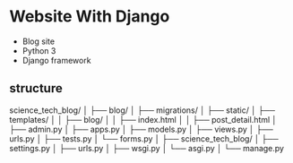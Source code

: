 # Website With Django
- Blog site
- Python 3
- Django framework

## structure

science_tech_blog/
│
├── blog/
│   ├── migrations/
│   ├── static/
│   ├── templates/
│   │   ├── blog/
│   │       ├── index.html
│   │       ├── post_detail.html
│   ├── admin.py
│   ├── apps.py
│   ├── models.py
│   ├── views.py
│   ├── urls.py
│   ├── tests.py
│   └── forms.py
│
├── science_tech_blog/
│   ├── settings.py
│   ├── urls.py
│   ├── wsgi.py
│   └── asgi.py
│
└── manage.py
